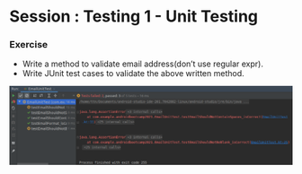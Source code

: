 # Session : Testing 1 - Unit Testing

### Exercise

* Write a method to validate email address(don’t use regular expr).
* Write JUnit test cases to validate the above written method.

<img src="output.png"/>

